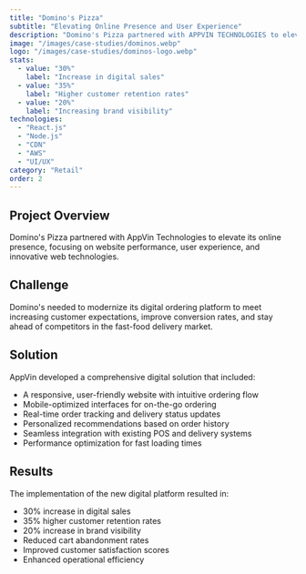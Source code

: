 ```yaml
---
title: "Domino's Pizza"
subtitle: "Elevating Online Presence and User Experience"
description: "Domino's Pizza partnered with APPVIN TECHNOLOGIES to elevate its online presence, focusing on website performance, user experience, and innovative web technologies."
image: "/images/case-studies/dominos.webp"
logo: "/images/case-studies/dominos-logo.webp"
stats:
  - value: "30%"
    label: "Increase in digital sales"
  - value: "35%"
    label: "Higher customer retention rates"
  - value: "20%"
    label: "Increasing brand visibility"
technologies:
  - "React.js"
  - "Node.js"
  - "CDN"
  - "AWS"
  - "UI/UX"
category: "Retail"
order: 2
---
```


## Project Overview

Domino's Pizza partnered with AppVin Technologies to elevate its online presence, focusing on website performance, user experience, and innovative web technologies.

## Challenge

Domino's needed to modernize its digital ordering platform to meet increasing customer expectations, improve conversion rates, and stay ahead of competitors in the fast-food delivery market.

## Solution

AppVin developed a comprehensive digital solution that included:
- A responsive, user-friendly website with intuitive ordering flow
- Mobile-optimized interfaces for on-the-go ordering
- Real-time order tracking and delivery status updates
- Personalized recommendations based on order history
- Seamless integration with existing POS and delivery systems
- Performance optimization for fast loading times

## Results

The implementation of the new digital platform resulted in:
- 30% increase in digital sales
- 35% higher customer retention rates
- 20% increase in brand visibility
- Reduced cart abandonment rates
- Improved customer satisfaction scores
- Enhanced operational efficiency
